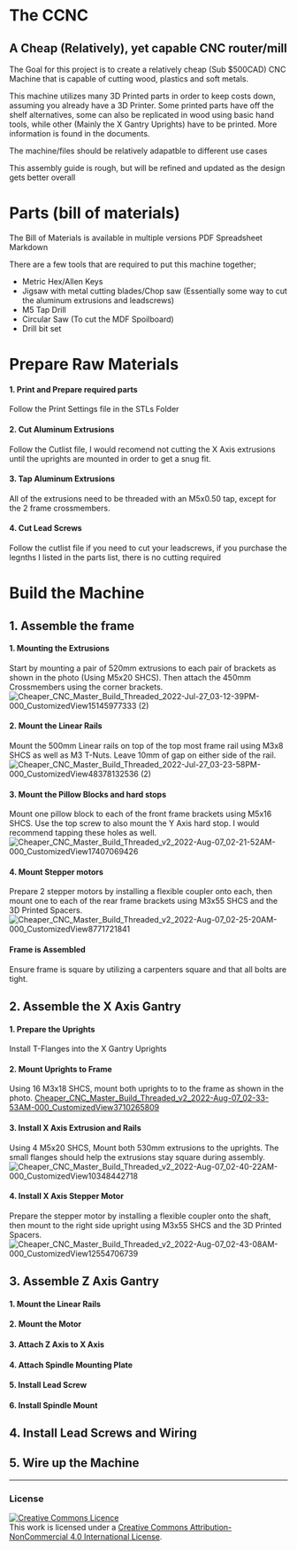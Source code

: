 # The CCNC
A Cheap (Relatively), yet capable CNC router/mill
<br> 
-----

The Goal for this project is to create a relatively cheap (Sub $500CAD) CNC Machine that is capable of cutting wood, plastics and soft metals. 

This machine utilizes many 3D Printed parts in order to keep costs down, assuming you already have a 3D Printer. Some printed parts have off the shelf alternatives, some can also be replicated in wood using basic hand tools, while other (Mainly the X Gantry Uprights) have to be printed. More information is found in the documents.

The machine/files should be relatively adapatble to different use cases

This assembly guide is rough, but will be refined and updated as the design gets better overall

# Parts (bill of materials)

The Bill of Materials is available in multiple versions
PDF
Spreadsheet
Markdown

There are a few tools that are required to put this machine together;

* Metric Hex/Allen Keys
* Jigsaw with metal cutting blades/Chop saw (Essentially some way to cut the aluminum extrusions and leadscrews)
* M5 Tap Drill
* Circular Saw (To cut the MDF Spoilboard)
* Drill bit set


# Prepare Raw Materials

#### 1. Print and Prepare required parts
Follow the Print Settings file in the STLs Folder

#### 2. Cut Aluminum Extrusions
Follow the Cutlist file, I would recomend not cutting the X Axis extrusions until the uprights are mounted in order to get a snug fit. 

#### 3. Tap Aluminum Extrusions
All of the extrusions need to be threaded with an M5x0.50 tap, except for the 2 frame crossmembers.

#### 4. Cut Lead Screws
Follow the cutlist file if you need to cut your leadscrews, if you purchase the legnths I listed in the parts list, there is no cutting required

# Build the Machine

## 1. Assemble the frame

#### 1. Mounting the Extrusions
Start by mounting a pair of 520mm extrusions to each pair of brackets as shown in the photo (Using M5x20 SHCS). Then attach the 450mm Crossmembers using the corner brackets.
![Cheaper_CNC_Master_Build_Threaded_2022-Jul-27_03-12-39PM-000_CustomizedView15145977333 (2)](https://user-images.githubusercontent.com/37276609/181285714-c22e731b-7568-4b3b-9684-3f5220d3062a.png)

#### 2. Mount the Linear Rails
Mount the 500mm Linear rails on top of the top most frame rail using M3x8 SHCS as well as M3 T-Nuts. Leave 10mm of gap on either side of the rail.
![Cheaper_CNC_Master_Build_Threaded_2022-Jul-27_03-23-58PM-000_CustomizedView48378132536 (2)](https://user-images.githubusercontent.com/37276609/181287748-cdc954f7-093f-4acd-ae3b-4c0472d55cf3.png)


#### 3. Mount the Pillow Blocks and hard stops
Mount one pillow block to each of the front frame brackets using M5x16 SHCS. Use the top screw to also mount the Y Axis hard stop. I would recommend tapping these holes as well.
![Cheaper_CNC_Master_Build_Threaded_v2_2022-Aug-07_02-21-52AM-000_CustomizedView17407069426](https://user-images.githubusercontent.com/37276609/183272396-67e349ea-c75c-4993-9f20-b628a69330cf.png)


#### 4. Mount Stepper motors 
Prepare 2 stepper motors by installing a flexible coupler onto each, then mount one to each of the rear frame brackets using M3x55 SHCS and the 3D Printed Spacers.
![Cheaper_CNC_Master_Build_Threaded_v2_2022-Aug-07_02-25-20AM-000_CustomizedView8771721841](https://user-images.githubusercontent.com/37276609/183272423-f46f13af-0c4b-4dec-b20f-2f84fbdbb9c8.png)

#### Frame is Assembled
Ensure frame is square by utilizing a carpenters square and that all bolts are tight.



## 2. Assemble the X Axis Gantry

#### 1. Prepare the Uprights
Install T-Flanges into the X Gantry Uprights

#### 2. Mount Uprights to Frame
Using 16 M3x18 SHCS, mount both uprights to to the frame as shown in the photo. 
[Cheaper_CNC_Master_Build_Threaded_v2_2022-Aug-07_02-33-53AM-000_CustomizedView3710265809](https://user-images.githubusercontent.com/37276609/183272637-f534e99f-406f-4ec1-a07f-7fb0adbf4d35.png)


#### 3. Install X Axis Extrusion and Rails
Using 4 M5x20 SHCS, Mount both 530mm extrusions to the uprights. The small flanges should help the extrusions stay square during assembly. 
![Cheaper_CNC_Master_Build_Threaded_v2_2022-Aug-07_02-40-22AM-000_CustomizedView10348442718](https://user-images.githubusercontent.com/37276609/183272678-7b2bfb1f-1580-469a-be05-887b54f815ff.png)


#### 4. Install X Axis Stepper Motor
Prepare the stepper motor by installing a flexible coupler onto the shaft, then mount to the right side upright using M3x55 SHCS and the 3D Printed Spacers.
![Cheaper_CNC_Master_Build_Threaded_v2_2022-Aug-07_02-43-08AM-000_CustomizedView12554706739](https://user-images.githubusercontent.com/37276609/183272723-6fde183e-a196-4f94-9bbd-a3d79d0ba8bf.png)


## 3. Assemble Z Axis Gantry

#### 1. Mount the Linear Rails

#### 2. Mount the Motor

#### 3. Attach Z Axis to X Axis

#### 4. Attach Spindle Mounting Plate

#### 5. Install Lead Screw

#### 6. Install Spindle Mount

## 4. Install Lead Screws and Wiring

## 5. Wire up the Machine







----

### License
<a rel="license" href="http://creativecommons.org/licenses/by-nc/4.0/"><img alt="Creative Commons Licence" style="border-width:0" src="https://i.creativecommons.org/l/by-nc/4.0/88x31.png" /></a><br />This work is licensed under a <a rel="license" href="http://creativecommons.org/licenses/by-nc/4.0/">Creative Commons Attribution-NonCommercial 4.0 International License</a>.

